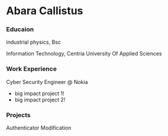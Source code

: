 # Abara Callistus

### Educaion
industrial physics, Bsc

Information Technology, Centria University Of Applied Sciences

### Work Experience
Cyber Security Engineer @ Nokia
- big impact project 1!
- big impact project 2!

### Projects
Authenticator Modification
